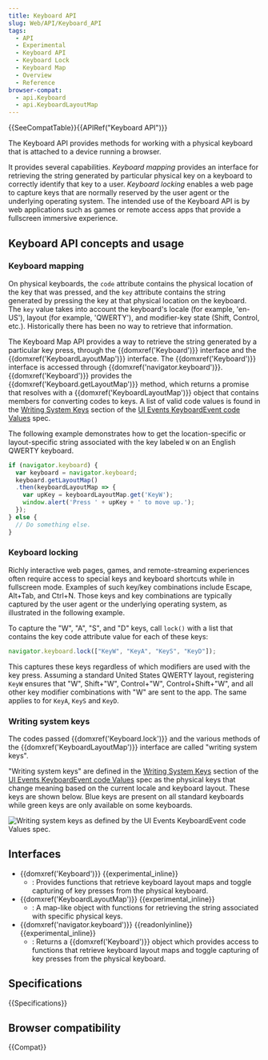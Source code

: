```yaml
---
title: Keyboard API
slug: Web/API/Keyboard_API
tags:
  - API
  - Experimental
  - Keyboard API
  - Keyboard Lock
  - Keyboard Map
  - Overview
  - Reference
browser-compat:
  - api.Keyboard
  - api.KeyboardLayoutMap
---
```

{{SeeCompatTable}}{{APIRef("Keyboard API")}}

The Keyboard API provides methods for working with a physical keyboard that is attached to a device running a browser.

It provides several capabilities. _Keyboard mapping_ provides an interface for retrieving the string generated by particular physical key on a keyboard to correctly identify that key to a user. _Keyboard locking_ enables a web page to capture keys that are normally reserved by the user agent or the underlying operating system. The intended use of the Keyboard API is by web applications such as games or remote access apps that provide a fullscreen immersive experience.

## Keyboard API concepts and usage

### Keyboard mapping

On physical keyboards, the `code` attribute contains the physical location of the key that was pressed, and the `key` attribute contains the string generated by pressing the key at that physical location on the keyboard. The `key` value takes into account the keyboard's locale (for example, 'en-US'), layout (for example, 'QWERTY'), and modifier-key state (Shift, Control, etc.). Historically there has been no way to retrieve that information.

The Keyboard Map API provides a way to retrieve the string generated by a particular key press, through the {{domxref('Keyboard')}} interface and the {{domxref('KeyboardLayoutMap')}} interface. The {{domxref('Keyboard')}} interface is accessed through {{domxref('navigator.keyboard')}}. {{domxref('Keyboard')}} provides the {{domxref('Keyboard.getLayoutMap')}} method, which returns a promise that resolves with a {{domxref('KeyboardLayoutMap')}} object that contains members for converting codes to keys. A list of valid code values is found in the [Writing System Keys](https://w3c.github.io/uievents-code/#key-alphanumeric-writing-system) section of the [UI Events KeyboardEvent code Values](https://w3c.github.io/uievents-code/) spec.

The following example demonstrates how to get the location-specific or layout-specific string associated with the key labeled `W` on an English QWERTY keyboard.

```js
if (navigator.keyboard) {
  var keyboard = navigator.keyboard;
  keyboard.getLayoutMap()
  .then(keyboardLayoutMap => {
    var upKey = keyboardLayoutMap.get('KeyW');
    window.alert('Press ' + upKey + ' to move up.');
  });
} else {
  // Do something else.
}
```

### Keyboard locking

Richly interactive web pages, games, and remote-streaming experiences often require access to special keys and keyboard shortcuts while in fullscreen mode. Examples of such key/key combinations include Escape, Alt+Tab, and Ctrl+N. Those keys and key combinations are typically captured by the user agent or the underlying operating system, as illustrated in the following example.

To capture the "W", "A", "S", and "D" keys, call `lock()` with a list that contains the key code attribute value for each of these keys:

```js
navigator.keyboard.lock(["KeyW", "KeyA", "KeyS", "KeyD"]);
```

This captures these keys regardless of which modifiers are used with the key press. Assuming a standard United States QWERTY layout, registering `KeyW` ensures that "W", Shift+"W", Control+"W", Control+Shift+"W", and all other key modifier combinations with "W" are sent to the app. The same applies to for `KeyA`, `KeyS` and `KeyD`.

### Writing system keys

The codes passed {{domxref('Keyboard.lock')}} and the various methods of the {{domxref('KeyboardLayoutMap')}} interface are called "writing system keys".

"Writing system keys" are defined in the [Writing System Keys](https://w3c.github.io/uievents-code/#key-alphanumeric-writing-system) section of the [UI Events KeyboardEvent code Values](https://w3c.github.io/uievents-code/) spec as the physical keys that change meaning based on the current locale and keyboard layout. These keys are shown below. Blue keys are present on all standard keyboards while green keys are only available on some keyboards.

![Writing system keys as defined by the UI Events KeyboardEvent code Values spec.](writing-system-keys.png)

## Interfaces

- {{domxref('Keyboard')}} {{experimental_inline}}
  - : Provides functions that retrieve keyboard layout maps and toggle capturing of key presses from the physical keyboard.
- {{domxref('KeyboardLayoutMap')}} {{experimental_inline}}
  - : A map-like object with functions for retrieving the string associated with specific physical keys.
- {{domxref('navigator.keyboard')}} {{readonlyinline}} {{experimental_inline}}
  - : Returns a {{domxref('Keyboard')}} object which provides access to functions that retrieve keyboard layout maps and toggle capturing of key presses from the physical keyboard.

## Specifications

{{Specifications}}

## Browser compatibility

{{Compat}}
